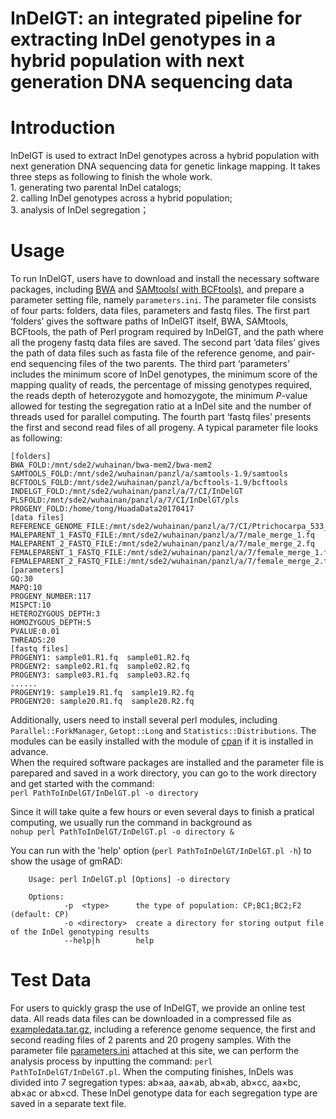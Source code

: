 # InDelGT: an integrated pipeline for extracting InDel genotypes in a hybrid population with next generation DNA sequencing data
# Introduction
InDelGT is used to extract InDel genotypes across a hybrid population with next generation DNA sequencing data for genetic linkage mapping. It takes three steps as following to finish the whole work.  
           1. generating two parental InDel catalogs;  
           2. calling InDel genotypes across a hybrid population;  
           3. analysis of InDel segregation；

# Usage
To run InDelGT, users have to download and install the necessary software packages, including [BWA](https://github.com/lh3/bwa/releases/tag/v0.7.17) and [SAMtools( with BCFtools)](http://samtools.sourceforge.net/), and prepare a parameter setting file, namely `parameters.ini`. The parameter file consists of four parts: folders, data files, parameters and fastq files. The first part ‘folders’ gives the software paths of InDelGT itself, BWA, SAMtools, BCFtools, the path of Perl program required by InDelGT, and the path where all the progeny fastq data files are saved. The second part ‘data files’ gives the path of data files such as fasta file of the reference genome, and pair-end sequencing files of the two parents. The third part ‘parameters’ includes the minimum score of InDel genotypes, the minimum score of the mapping quality of reads, the percentage of missing genotypes required, the reads depth of heterozygote and homozygote, the minimum *P*-value allowed for testing the segregation ratio at a InDel site and the number of threads used for parallel computing. The fourth part ‘fastq files’ presents the first and second read files of all progeny. A typical parameter file looks as following:  

    [folders]
    BWA_FOLD:/mnt/sde2/wuhainan/bwa-mem2/bwa-mem2
    SAMTOOLS_FOLD:/mnt/sde2/wuhainan/panzl/a/samtools-1.9/samtools
    BCFTOOLS_FOLD:/mnt/sde2/wuhainan/panzl/a/bcftools-1.9/bcftools
    INDELGT_FOLD:/mnt/sde2/wuhainan/panzl/a/7/CI/InDelGT
    PLSFOLD:/mnt/sde2/wuhainan/panzl/a/7/CI/InDelGT/pls
    PROGENY_FOLD:/home/tong/HuadaData20170417
    [data files]
    REFERENCE_GENOME_FILE:/mnt/sde2/wuhainan/panzl/a/7/CI/Ptrichocarpa_533_v4.0.fa
    MALEPARENT_1_FASTQ_FILE:/mnt/sde2/wuhainan/panzl/a/7/male_merge_1.fq
    MALEPARENT_2_FASTQ_FILE:/mnt/sde2/wuhainan/panzl/a/7/male_merge_2.fq
    FEMALEPARENT_1_FASTQ_FILE:/mnt/sde2/wuhainan/panzl/a/7/female_merge_1.fq
    FEMALEPARENT_2_FASTQ_FILE:/mnt/sde2/wuhainan/panzl/a/7/female_merge_2.fq
    [parameters]
    GQ:30
    MAPQ:10
    PROGENY_NUMBER:117
    MISPCT:10
    HETEROZYGOUS_DEPTH:3
    HOMOZYGOUS_DEPTH:5
    PVALUE:0.01
    THREADS:20
    [fastq files]
    PROGENY1: sample01.R1.fq  sample01.R2.fq
    PROGENY2: sample02.R1.fq  sample02.R2.fq
    PROGENY3: sample03.R1.fq  sample03.R2.fq
    ......
    PROGENY19: sample19.R1.fq  sample19.R2.fq
    PROGENY20: sample20.R1.fq  sample20.R2.fq

  Additionally, users need to install several perl modules, including `Parallel::ForkManager`, `Getopt::Long` and `Statistics::Distributions`. The modules can be easily installed with the module of [cpan](https://www.cpan.org/) if it is installed in advance.  
  When the required software packages are installed and the parameter file is parepared and saved in a work directory, you can go to the work directory and get started with the command:  
  `perl PathToInDelGT/InDelGT.pl -o directory`
    
  Since it will take quite a few hours or even several days to finish a pratical computing, we usually run the command in background as  
  `nohup perl PathToInDelGT/InDelGT.pl -o directory &`

  You can run with the 'help' option (`perl PathToInDelGT/InDelGT.pl -h`) to show the usage of gmRAD:

        Usage: perl InDelGT.pl [Options] -o directory
        
        Options:
                -p  <type>      the type of population: CP;BC1;BC2;F2 (default: CP)
                -o <directory>  create a directory for storing output file of the InDel genotyping results  
                --help|h        help  
# Test Data

For users to quickly grasp the use of InDelGT, we provide an online test data. All reads data files can be downloaded in a compressed file as [exampledata.tar.gz](https://figshare.com/articles/dataset/sample_tar_gz/15131649), including a reference genome sequence, the first and second reading files of 2 parents and 20 progeny samples. With the parameter file [parameters.ini](https://github.com/tongchf/gmRAD/blob/master/parameters.ini) attached at this site, we can perform the analysis process by inputting the command: `perl PathToInDelGT/InDelGT.pl`. When the computing finishes, InDels was divided into 7 segregation types: ab×aa, aa×ab, ab×ab, ab×cc, aa×bc, ab×ac or ab×cd. These InDel genotype data for each segregation type are saved in a separate text file.

